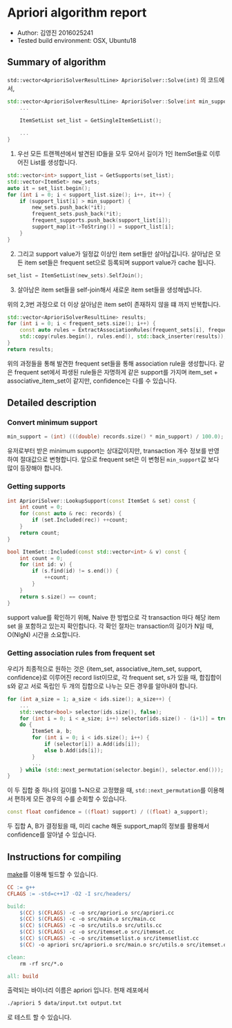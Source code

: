 # Apriori algorithm report

- Author: 김영진 2016025241
- Tested build environment: OSX, Ubuntu18

## Summary of algorithm

`std::vector<AprioriSolverResultLine> AprioriSolver::Solve(int)` 의 코드에서,

```cpp
std::vector<AprioriSolverResultLine> AprioriSolver::Solve(int min_support) const {
    ...

    ItemSetList set_list = GetSingleItemSetList();
    
    ...
}
```

1. 우선 모든 트랜젝션에서 발견된 ID들을 모두 모아서 길이가 1인 ItemSet들로 이루어진 List를 생성합니다.

```cpp
std::vector<int> support_list = GetSupports(set_list);
std::vector<ItemSet> new_sets;
auto it = set_list.begin();
for (int i = 0; i < support_list.size(); i++, it++) {
    if (support_list[i] > min_support) {
        new_sets.push_back(*it);
        frequent_sets.push_back(*it);
        frequent_supports.push_back(support_list[i]);
        support_map[it->ToString()] = support_list[i];
    }
}
```

2. 그리고 support value가 일정값 이상인 item set들만 살아남깁니다. 살아남은 모든 item set들은 frequent set으로 등록되며 support value가 cache 됩니다.

```cpp
set_list = ItemSetList(new_sets).SelfJoin();
```

3. 살아남은 item set들을 self-join해서 새로운 item set들을 생성해냅니다.

위의 2,3번 과정으로 더 이상 살아남은 item set이 존재하지 않을 떄 까지 반복합니다.

```cpp
std::vector<AprioriSolverResultLine> results;
for (int i = 0; i < frequent_sets.size(); i++) {
    const auto rules = ExtractAssociationRules(frequent_sets[i], frequent_supports[i], support_map);
    std::copy(rules.begin(), rules.end(), std::back_inserter(results));
}
return results;
```

위의 과정들을 통해 발견한 frequent set들을 통해 association rule을 생성합니다. 같은 frequent set에서 파생된 rule들은 자명하게 같은 support를 가지며 item_set + associative_item_set이 같지만, confidence는 다를 수 있습니다. 

## Detailed description

### Convert minimum support

```cpp
min_support = (int) (((double) records.size() * min_support) / 100.0);
```

유저로부터 받은 minimum support는 상대값이지만, transaction 개수 정보를 반영하여 절대값으로 변형합니다. 앞으로 frequent set은 이 변형된 `min_support`값 보다 많이 등장해야 합니다.

### Getting supports

```cpp
int AprioriSolver::LookupSupport(const ItemSet & set) const {
    int count = 0;
    for (const auto & rec: records) {
        if (set.Included(rec)) ++count;
    }
    return count;
}

bool ItemSet::Included(const std::vector<int> & v) const {
    int count = 0;
    for (int id: v) {
        if (s.find(id) != s.end()) {
            ++count;
        }
    }
    return s.size() == count;
}
```

support value를 확인하기 위해, Naive 한 방법으로 각 transaction 마다 해당 item set 을 포함하고 있는지 확인합니다. 각 확인 절차는 transaction의 길이가 N일 때, O(NlgN) 시간을 소요합니다.

### Getting association rules from frequent set

우리가 최종적으로 원하는 것은 {item_set, associative_item_set, support, confidence}로 이루어진 record list이므로, 각 frequent set, s가 있을 때, 합집합이 s와 같고 서로 독립인 두 개의 집합으로 나누는 모든 경우를 알아내야 합니다.

```cpp
for (int a_size = 1; a_size < ids.size(); a_size++) {
    ...
    std::vector<bool> selector(ids.size(), false);
    for (int i = 0; i < a_size; i++) selector[ids.size() - (i+1)] = true;
    do {
        ItemSet a, b;
        for (int i = 0; i < ids.size(); i++) {
            if (selector[i]) a.Add(ids[i]);
            else b.Add(ids[i]);
        }
        ...
    } while (std::next_permutation(selector.begin(), selector.end()));
}
```

이 두 집합 중 하나의 길이를 1~N으로 고정했을 때, `std::next_permutation`를 이용해서 편하게 모든 경우의 수를 순회할 수 있습니다.

```cpp
const float confidence = ((float) support) / ((float) a_support);
```

두 집합 A, B가 결정됬을 때, 미리 cache 해둔 support_map의 정보를 활용해서 confidence를 알아낼 수 있습니다.

## Instructions for compiling

[make](https://www.gnu.org/software/make/)를 이용해 빌드할 수 있습니다.

```Makefile
CC := g++
CFLAGS := -std=c++17 -O2 -I src/headers/

build:
	$(CC) $(CFLAGS) -c -o src/apriori.o src/apriori.cc
	$(CC) $(CFLAGS) -c -o src/main.o src/main.cc
	$(CC) $(CFLAGS) -c -o src/utils.o src/utils.cc
	$(CC) $(CFLAGS) -c -o src/itemset.o src/itemset.cc
	$(CC) $(CFLAGS) -c -o src/itemsetlist.o src/itemsetlist.cc
	$(CC) -o apriori src/apriori.o src/main.o src/utils.o src/itemset.o src/itemsetlist.o

clean:
	rm -rf src/*.o

all: build
```

출력되는 바이너리 이름은 apriori 입니다. 현재 레포에서

```sh
./apriori 5 data/input.txt output.txt
```

로 테스트 할 수 있습니다.
